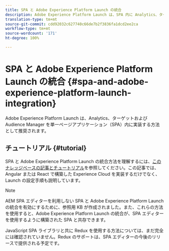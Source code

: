 ```yaml
---
title: SPA と Adobe Experience Platform Launch の統合
description: Adobe Experience Platform Launch は、SPA 内に Analytics、ターゲットおよび Audience Manager を実装する方法として推奨されます。
translation-type: tm+mt
source-git-commit: cdd92032c627740c66de7b2f3836fa1dcd2ee2ca
workflow-type: tm+mt
source-wordcount: '171'
ht-degree: 100%

---
```



# SPA と Adobe Experience Platform Launch の統合 {#spa-and-adobe-experience-platform-launch-integration}

Adobe Experience Platform Launch は、Analytics、ターゲットおよび Audience Manager を単一ページアプリケーション（SPA）内に実装する方法として推奨されます。

## チュートリアル {#tutorial}

SPA と Adobe Experience Platform Launch の統合方法を理解するには、[このナレッジベースの記事とチュートリアル](https://helpx.adobe.com/jp/experience-manager/kt/integration/using/launch-reference-architecture-SPA-tutorial-implement.html)を参照してください。この記事では、Angular または React で構築した Experience Cloud を実装するだけでなく、Launch の設定手順も説明しています。

>[!NOTE]
>
>AEM SPA エディターを利用しない SPA と Adobe Experience Platform Launch の統合を有効にするために、参照用 KB が作成されました。また、これらの方法を使用すると、Adobe Experience Platform Launch の統合が、SPA エディターを使用するように構築された SPA と共存できます。
>
>JavaScript SPA ライブラリと共に Redux を使用する方法については、まだ完全には確認されていません。Redux のサポートは、SPA エディターの今後のリリースで提供される予定です。
